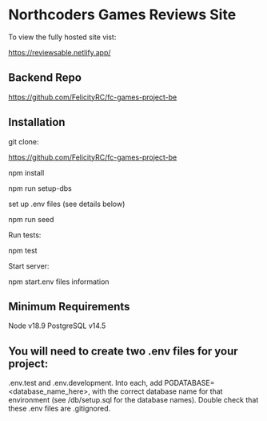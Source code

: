 # Northcoders Games Reviews Site

To view the fully hosted site vist:

https://reviewsable.netlify.app/

## Backend Repo

https://github.com/FelicityRC/fc-games-project-be


## Installation

git clone: 

https://github.com/FelicityRC/fc-games-project-be

npm install

npm run setup-dbs

set up .env files (see details below)

npm run seed

Run tests:

npm test

Start server:

npm start.env files information


## Minimum Requirements

Node v18.9
PostgreSQL v14.5


## You will need to create two .env files for your project: 

.env.test and .env.development. 
Into each, add PGDATABASE=<database_name_here>, with the correct database name for that environment (see /db/setup.sql for the database names). Double check that these .env files are .gitignored.
